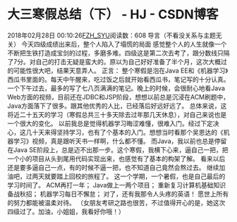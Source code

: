 # 大三寒假总结（下） - HJ - CSDN博客
2018年02月28日 00:10:26[FZH_SYU](https://me.csdn.net/feizaoSYUACM)阅读数：608
导言（不看没关系与主题无关）
今天四级成绩出来后，整个人陷入了塌慌的局面
感觉整个人的人生就像一个不断把生铁打造成宝剑的过程，多磨多难。四级这是第二次去考了，跟分数线只隔了7分。对自己的打击无疑是蛮大的。原以为自己好好准备了半个月，这次大概过的可能性很大吧，结果天意弄人。
正言：
整个寒假是泡在Java EE和《机器学习》西瓜书里面的。每天中午醒来，吃过饭之后就开始看西瓜书，笔记写的十分认真。一个下午过去，最多的写了七八页满满的笔记。晚上的时候，会很耐心地看Java Web方面的视频，目前还在JDBC和JSP阶段，想想以前总是沉浸在ACM刷题中，Java方面落下了很多。跟其他优秀的人比，已经落后好远好远了。
总体来说，这将近二十五天的学习（寒假总共三十多天除去过年那几天休息），对自己来说也是一个很大的变化。
以前我总是觉得机器学习晦涩难懂，很难入门。经过下定决心，这几十天来得坚持学习，也有了个基本的入门。想想当时看那个吴恩达的《机器学习》视频，真是跟听天书一样啊，什么都不懂。
而Java，我以前也总是停留在Java SE阶段上，总是迈不出那一步。这个寒假，我横下心来，逼自己一把，把一个小的项目从头到尾用代码实现出来，也感觉有了基本的构架了解。
看来以后还是要多逼自己一点，有的时候不逼一把，也不知道自己竟然会熬过去。
继续加油吧，过两天就要踏上回校的旅程了。
这一个学期，一个暑假，也是自己最后的学习时间了。
ACM再打一年；
Java做上一两个项目；
重新复习计算机基础知识备战秋招；
机器学习每日不懈怠；
对了，还有我那令人头疼的英语！
愿世上所有的努力都能被温柔对待。
（女朋友考研之路也很苦，不过值得开心的是，她这次四级过了。加油，小姐姐，我看好你哦！）

